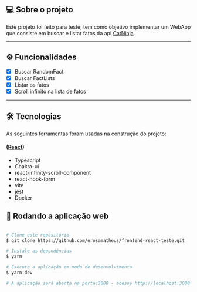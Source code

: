 ## 💻 Sobre o projeto

Este projeto foi feito para teste, tem como objetivo implementar um WebApp que consiste em buscar e listar fatos da api [CatNinja](https://catfact.ninja/).

---

## ⚙️ Funcionalidades

- [x] Buscar RandomFact
- [x] Buscar FactLists
- [x] Listar os fatos
- [x] Scroll infinito na lista de fatos

---
## 🛠 Tecnologias

As seguintes ferramentas foram usadas na construção do projeto:

#### ([React](https://reactjs.org/))

- Typescript
- Chakra-ui
- react-infinity-scroll-component
- react-hook-form
- vite 
- jest
- Docker

## 🧭 Rodando a aplicação web

```bash

# Clone este repositório
$ git clone https://github.com/orosamatheus/frontend-react-teste.git

# Instale as dependências
$ yarn 

# Execute a aplicação em modo de desenvolvimento
$ yarn dev

# A aplicação será aberta na porta:3000 - acesse http://localhost:3000

```
